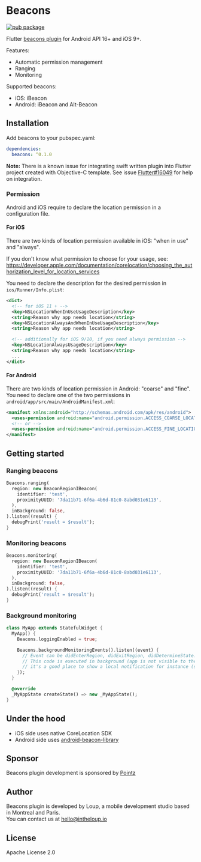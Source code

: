 # Beacons

[![pub package](https://img.shields.io/pub/v/beacons.svg)](https://pub.dartlang.org/packages/beacons)

Flutter [beacons plugin](https://pub.dartlang.org/packages/beacons/) for Android API 16+ and iOS 9+.  

Features:

* Automatic permission management
* Ranging
* Monitoring

Supported beacons:

* iOS: iBeacon
* Android: iBeacon and Alt-Beacon


## Installation

Add beacons to your pubspec.yaml:

```yaml
dependencies:
  beacons: ^0.1.0
```

**Note:** There is a known issue for integrating swift written plugin into Flutter project created with Objective-C template.
See issue [Flutter#16049](https://github.com/flutter/flutter/issues/16049) for help on integration.


### Permission

Android and iOS require to declare the location permission in a configuration file.

#### For iOS

There are two kinds of location permission available in iOS: "when in use" and "always".

If you don't know what permission to choose for your usage, see:
https://developer.apple.com/documentation/corelocation/choosing_the_authorization_level_for_location_services

You need to declare the description for the desired permission in `ios/Runner/Info.plist`:

```xml
<dict>
  <!-- for iOS 11 + -->
  <key>NSLocationWhenInUseUsageDescription</key>
  <string>Reason why app needs location</string>
  <key>NSLocationAlwaysAndWhenInUseUsageDescription</key>
  <string>Reason why app needs location</string>

  <!-- additionally for iOS 9/10, if you need always permission -->
  <key>NSLocationAlwaysUsageDescription</key>
  <string>Reason why app needs location</string>
  ...
</dict>
```


#### For Android

There are two kinds of location permission in Android: "coarse" and "fine".  
You need to declare one of the two permissions in `android/app/src/main/AndroidManifest.xml`:

```xml
<manifest xmlns:android="http://schemas.android.com/apk/res/android">
  <uses-permission android:name="android.permission.ACCESS_COARSE_LOCATION" />
  <!-- or -->
  <uses-permission android:name="android.permission.ACCESS_FINE_LOCATION" />
</manifest>
```


## Getting started

### Ranging beacons

```dart
Beacons.ranging(
  region: new BeaconRegionIBeacon(
    identifier: 'test',
    proximityUUID: '7da11b71-6f6a-4b6d-81c0-8abd031e6113',
  ),
  inBackground: false,
).listen((result) {
  debugPrint('result = $result');
}
```

### Monitoring beacons

```dart
Beacons.monitoring(
  region: new BeaconRegionIBeacon(
    identifier: 'test',
    proximityUUID: '7da11b71-6f6a-4b6d-81c0-8abd031e6113',
  ),
  inBackground: false,
).listen((result) {
  debugPrint('result = $result');
}
```

### Background monitoring

```dart
class MyApp extends StatefulWidget {
  MyApp() {
    Beacons.loggingEnabled = true;

    Beacons.backgroundMonitoringEvents().listen((event) {
      // Event can be didEnterRegion, didExitRegion, didDetermineState.
      // This code is executed in background (app is not visible to the user),
      // it's a good place to show a local notification for instance (see example project).
    });
  }

  @override
  _MyAppState createState() => new _MyAppState();
}
```

## Under the hood

* iOS side uses native CoreLocation SDK
* Android side uses [android-beacon-library](https://github.com/AltBeacon/android-beacon-library)


## Sponsor

Beacons plugin development is sponsored by [Pointz](https://www.pointz.io/)


## Author

Beacons plugin is developed by Loup, a mobile development studio based in Montreal and Paris.  
You can contact us at <hello@intheloup.io>


## License

Apache License 2.0
